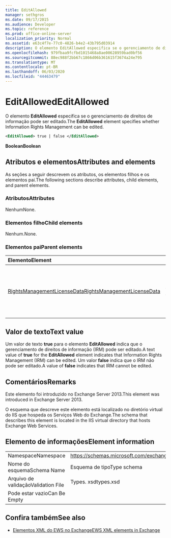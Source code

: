 ```yaml
---
title: EditAllowed
manager: sethgros
ms.date: 09/17/2015
ms.audience: Developer
ms.topic: reference
ms.prod: office-online-server
localization_priority: Normal
ms.assetid: e63c4f7e-77c0-4826-b4e2-43b795d03914
description: O elemento EditAllowed especifica se o gerenciamento de direitos de informação pode ser editado.
ms.openlocfilehash: 979fbaa9fcfbd1015468a8ae00628959bad0bf56
ms.sourcegitcommit: 88ec988f2bb67c1866d06b361615f3674a24e795
ms.translationtype: MT
ms.contentlocale: pt-BR
ms.lasthandoff: 06/03/2020
ms.locfileid: "44463479"
---
```

# <a name="editallowed"></a><span data-ttu-id="6b2e0-103">EditAllowed</span><span class="sxs-lookup"><span data-stu-id="6b2e0-103">EditAllowed</span></span>

<span data-ttu-id="6b2e0-104">O elemento **EditAllowed** especifica se o gerenciamento de direitos de informação pode ser editado.</span><span class="sxs-lookup"><span data-stu-id="6b2e0-104">The **EditAllowed** element specifies whether Information Rights Management can be edited.</span></span> 
  
```XML
<EditAllowed> true | false </EditAllowed>
```

 <span data-ttu-id="6b2e0-105">**Boolean**</span><span class="sxs-lookup"><span data-stu-id="6b2e0-105">**Boolean**</span></span>
## <a name="attributes-and-elements"></a><span data-ttu-id="6b2e0-106">Atributos e elementos</span><span class="sxs-lookup"><span data-stu-id="6b2e0-106">Attributes and elements</span></span>

<span data-ttu-id="6b2e0-107">As seções a seguir descrevem os atributos, os elementos filhos e os elementos pai.</span><span class="sxs-lookup"><span data-stu-id="6b2e0-107">The following sections describe attributes, child elements, and parent elements.</span></span>
  
### <a name="attributes"></a><span data-ttu-id="6b2e0-108">Atributos</span><span class="sxs-lookup"><span data-stu-id="6b2e0-108">Attributes</span></span>

<span data-ttu-id="6b2e0-109">Nenhum</span><span class="sxs-lookup"><span data-stu-id="6b2e0-109">None.</span></span>
  
### <a name="child-elements"></a><span data-ttu-id="6b2e0-110">Elementos filho</span><span class="sxs-lookup"><span data-stu-id="6b2e0-110">Child elements</span></span>

<span data-ttu-id="6b2e0-111">Nenhum.</span><span class="sxs-lookup"><span data-stu-id="6b2e0-111">None.</span></span>
  
### <a name="parent-elements"></a><span data-ttu-id="6b2e0-112">Elementos pai</span><span class="sxs-lookup"><span data-stu-id="6b2e0-112">Parent elements</span></span>

|<span data-ttu-id="6b2e0-113">**Elemento**</span><span class="sxs-lookup"><span data-stu-id="6b2e0-113">**Element**</span></span>|<span data-ttu-id="6b2e0-114">**Descrição**</span><span class="sxs-lookup"><span data-stu-id="6b2e0-114">**Description**</span></span>|
|:-----|:-----|
|[<span data-ttu-id="6b2e0-115">RightsManagementLicenseData</span><span class="sxs-lookup"><span data-stu-id="6b2e0-115">RightsManagementLicenseData</span></span>](rightsmanagementlicensedata.md) <br/> |<span data-ttu-id="6b2e0-116">Especifica informações sobre a licença de gerenciamento de direitos.</span><span class="sxs-lookup"><span data-stu-id="6b2e0-116">Specifies information about the rights management license.</span></span>  <br/> |
   
## <a name="text-value"></a><span data-ttu-id="6b2e0-117">Valor de texto</span><span class="sxs-lookup"><span data-stu-id="6b2e0-117">Text value</span></span>

<span data-ttu-id="6b2e0-118">Um valor de texto **true** para o elemento **EditAllowed** indica que o gerenciamento de direitos de informação (IRM) pode ser editado.</span><span class="sxs-lookup"><span data-stu-id="6b2e0-118">A text value of **true** for the **EditAllowed** element indicates that Information Rights Management (IRM) can be edited.</span></span> <span data-ttu-id="6b2e0-119">Um valor **false** indica que o IRM não pode ser editado.</span><span class="sxs-lookup"><span data-stu-id="6b2e0-119">A value of **false** indicates that IRM cannot be edited.</span></span> 
  
## <a name="remarks"></a><span data-ttu-id="6b2e0-120">Comentários</span><span class="sxs-lookup"><span data-stu-id="6b2e0-120">Remarks</span></span>

<span data-ttu-id="6b2e0-121">Este elemento foi introduzido no Exchange Server 2013.</span><span class="sxs-lookup"><span data-stu-id="6b2e0-121">This element was introduced in Exchange Server 2013.</span></span>
  
<span data-ttu-id="6b2e0-122">O esquema que descreve este elemento está localizado no diretório virtual do IIS que hospeda os Serviços Web do Exchange.</span><span class="sxs-lookup"><span data-stu-id="6b2e0-122">The schema that describes this element is located in the IIS virtual directory that hosts Exchange Web Services.</span></span>
  
## <a name="element-information"></a><span data-ttu-id="6b2e0-123">Elemento de informações</span><span class="sxs-lookup"><span data-stu-id="6b2e0-123">Element information</span></span>

|||
|:-----|:-----|
|<span data-ttu-id="6b2e0-124">Namespace</span><span class="sxs-lookup"><span data-stu-id="6b2e0-124">Namespace</span></span>  <br/> |https://schemas.microsoft.com/exchange/services/2006/types  <br/> |
|<span data-ttu-id="6b2e0-125">Nome do esquema</span><span class="sxs-lookup"><span data-stu-id="6b2e0-125">Schema Name</span></span>  <br/> |<span data-ttu-id="6b2e0-126">Esquema de tipo</span><span class="sxs-lookup"><span data-stu-id="6b2e0-126">Type schema</span></span>  <br/> |
|<span data-ttu-id="6b2e0-127">Arquivo de validação</span><span class="sxs-lookup"><span data-stu-id="6b2e0-127">Validation File</span></span>  <br/> |<span data-ttu-id="6b2e0-128">Types. xsd</span><span class="sxs-lookup"><span data-stu-id="6b2e0-128">types.xsd</span></span>  <br/> |
|<span data-ttu-id="6b2e0-129">Pode estar vazio</span><span class="sxs-lookup"><span data-stu-id="6b2e0-129">Can Be Empty</span></span>  <br/> ||
   
## <a name="see-also"></a><span data-ttu-id="6b2e0-130">Confira também</span><span class="sxs-lookup"><span data-stu-id="6b2e0-130">See also</span></span>



- [<span data-ttu-id="6b2e0-131">Elementos XML do EWS no Exchange</span><span class="sxs-lookup"><span data-stu-id="6b2e0-131">EWS XML elements in Exchange</span></span>](ews-xml-elements-in-exchange.md)

